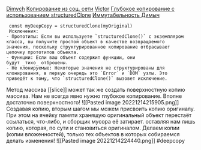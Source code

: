 [Dimych](https://www.youtube.com/watch?v=I8LNJpG60vI&t=10s&ab_channel=IT-KAMASUTRA)
[Копирование из соц. сети](https://www.youtube.com/watch?v=6napu-MGQDo&ab_channel=IT-KAMASUTRA)
[Victor](https://www.youtube.com/watch?v=zGZFceKcUdw&list=PLbLBXDhswD1fjekx0FEBa-S7ygqMTnf2N&index=15&ab_channel=IT-INCUBATOR)
[Глубокое копирование с использованием structuredClone](https://www.dev-notes.ru/articles/deep-copying-using-structured-clone/)
[Иммутабельность Димыч](https://youtu.be/cONeYnzLccg)

     const myDeepCopy = structuredClone(myOriginal)
     Исключения: 
    - Прототипы: Если вы используете `structuredClone()` с экземпляром 
    класса, вы получите простой объект в качестве возвращаемого 
    значения, поскольку структурированное копирование отбрасывает 
    цепочку прототипов объекта.
    - Функции: Если ваш объект содержит функции, они 
    будут _тихо_ отброшены.
    - Не клонируемые: Некоторые значения не структурированы для 
    клонирования, в первую очередь это `Error` и `DOM` узлы. Это 
    приведёт к тому, что `structuredClone()` вызовет исключение.
Метод массива [[slice]] может так же создать поверхностную копию массива.
Нам не всегда явно нужно глубокое копирование. Вполне достаточно поверхностного!
![[Pasted image 20221214215905.png]]
Создавая копию, вторым шагом мы можем присвоить копию оригиналу. При этом на ячейку памяти хранящую оригинальный объект перестаёт ссылаться, что-либо, и сборщик мусора её затирает. оставляя нам лишь копию, которая, по сути и становиться оригиналом.
Делаем копии (копии вложенностей), только тех объектов в которых собираемся делать изменения!
![[Pasted image 20221214224440.png]]
#deepcopy
